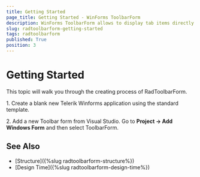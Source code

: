```yaml
---
title: Getting Started
page_title: Getting Started - WinForms ToolbarForm
description: WinForms ToolbarForm allows to display tab items directly in the title bar  
slug: radtoolbarform-getting-started
tags: radtoolbarform
published: True
position: 3
---
```


# Getting Started

This topic will walk you through the creating process of RadToolbarForm.

1\. Create a blank new Telerik Winforms application using the standard template. 

2\. Add a new Toolbar form from Visual Studio. Go to __Project -> Add Windows Form__ and then select ToolbarForm.

## See Also

* [Structure]({%slug radtoolbarform-structure%})
* [Design Time]({%slug  radtoolbarform-design-time%})